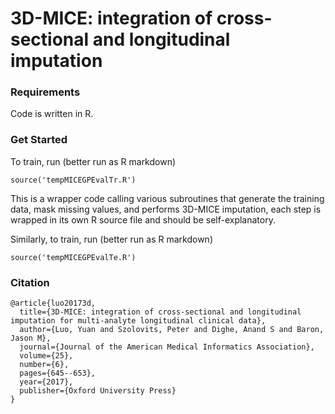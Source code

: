 # 3D-MICE: integration of cross-sectional and longitudinal imputation
### Requirements
Code is written in R.


### Get Started
To train, run (better run as R markdown)
```
source('tempMICEGPEvalTr.R')
```

This is a wrapper code calling various subroutines that generate the training data, mask missing values, and performs 3D-MICE imputation, each step is wrapped in its own R source file and should be self-explanatory. 

Similarly, to train, run (better run as R markdown)
```
source('tempMICEGPEvalTe.R')
```

### Citation
```
@article{luo20173d,
  title={3D-MICE: integration of cross-sectional and longitudinal imputation for multi-analyte longitudinal clinical data},
  author={Luo, Yuan and Szolovits, Peter and Dighe, Anand S and Baron, Jason M},
  journal={Journal of the American Medical Informatics Association},
  volume={25},
  number={6},
  pages={645--653},
  year={2017},
  publisher={Oxford University Press}
}
```
